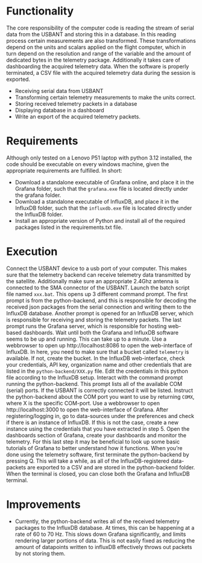 # Functionality
The core responsibility of the computer code is reading the stream of serial data from the USBANT and storing this in a database. In this reading process certain measurements are also transformed. These transformations depend on the units and scalars applied on the flight computer, which in turn depend on the resolution and range of the variable and the amount of dedicated bytes in the telemetry package. Additionally it takes care of dashboarding the acquired telemetry data. When the software is properly terminated, a CSV file with the acquired telemetry data during the session is exported.
 - Receiving serial data from USBANT
 - Transforming certain telemetry measurements to make the units correct.
 - Storing received telemetry packets in a database
 - Displaying database in a dashboard
 - Write an export of the acquired telemetry packets.

# Requirements
Although only tested on a Lenovo P51 laptop with python 3.12 installed, the code should be executable on every windows machine, given the appropriate requirements are fulfilled. In short:
 - Download a standalone executable of Grafana online, and place it in the Grafana folder, such that the `grafana.exe` file is located directly under the grafana folder.
 - Download a standalone executable of InfluxDB, and place it in the InfluxDB folder, such that the `influxdb.exe` file is located directly under the InfluxDB folder.
 - Install an appropriate version of Python and install all of the required packages listed in the requirements.txt file.

# Execution
Connect the USBANT device to a usb port of your computer. This makes sure that the telemetry backend can receive telemetry data transmitted by the satellite. Additionally make sure an appropriate 2.4Ghz antenna is connected to the SMA connector of the USBANT.
Launch the batch script file named `xxx.bat`. This opens up 3 different command prompt. The first prompt is from the python-backend, and this is responsible for decoding the received json packages from the serial connection and writing them to the InfluxDB database. Another prompt is opened for an InfluxDB server, which is responsible for receiving and storing the telemetry packets. The last prompt runs the Grafana server, which is responsible for hosting web-based dashboards. 
Wait until both the Grafana and InfluxDB software seems to be up and running. This can take up to a minute.
Use a webbrowser to open up http://localhost:8086 to open the web-interface of InfluxDB. In here, you need to make sure that a bucket called `telemetry` is available. If not, create the bucket.
In the InfluxDB web-interface, check your credentials, API key, organization name and other credentials that are listed in the `python-backend/XXX.py` file. Edit the credentials in this python file according to the InfluxDB setup.
Interact with the command prompt running the python-backend. This prompt lists all of the available COM (serial) ports. If the USBANT is correctly connected it will be listed. Instruct the python-backend about the COM port you want to use by returning `COMX`, where X is the specific COM-port.
Use a webbrowser to open http://localhost:3000 to open the web-interface of Grafana. After registering/logging in, go to data-sources under the preferences and check if there is an instance of InfluxDB. If this is not the case, create a new instance using the credentials that you have extracted in step 5.
Open the dashboards section of Grafana, create your dashboards and monitor the telemetry. For this last step it may be beneficial to look up some basic tutorials of Grafana to better understand how it functions.
When you’re done using the telemetry software, first terminate the python-backend by pressing Q. This will take a while, as all of the InfluxDB-registered data-packets are exported to a CSV and are stored in the python-backend folder. When the terminal is closed, you can close both the Grafana and InfluxDB terminal.


# Improvements
 - Currently, the python-backend writes all of the received telemetry packages to the InfluxDB database. At times, this can be happening at a rate of 60 to 70 Hz. This slows down Grafana significantly, and limits rendering larger portions of data. This is not easily fixed as reducing the amount of datapoints written to influxDB effectively throws out packets by not storing them. 